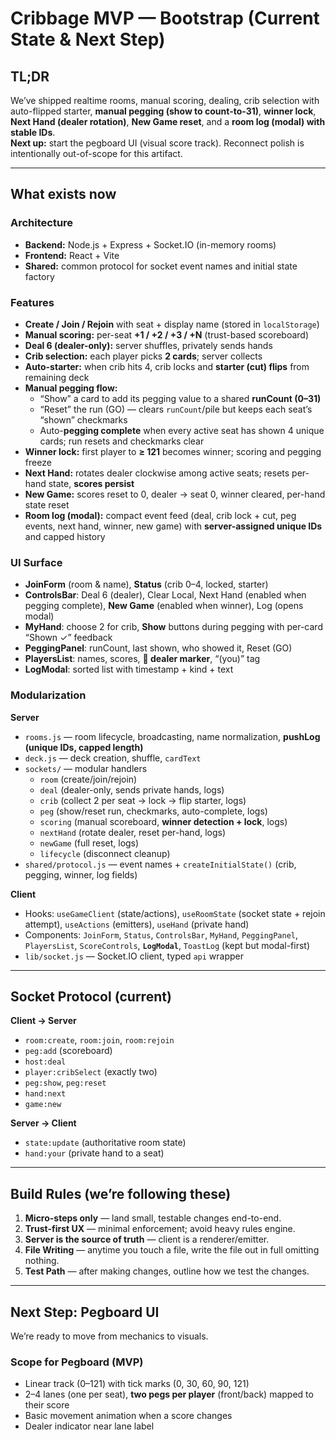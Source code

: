 # Cribbage MVP — Bootstrap (Current State & Next Step)

## TL;DR
We’ve shipped realtime rooms, manual scoring, dealing, crib selection with auto-flipped starter, **manual pegging (show to count-to-31)**, **winner lock**, **Next Hand (dealer rotation)**, **New Game reset**, and a **room log (modal) with stable IDs**.  
**Next up:** start the pegboard UI (visual score track). Reconnect polish is intentionally out-of-scope for this artifact.

---

## What exists now

### Architecture
- **Backend:** Node.js + Express + Socket.IO (in-memory rooms)
- **Frontend:** React + Vite
- **Shared:** common protocol for socket event names and initial state factory

### Features
- **Create / Join / Rejoin** with seat + display name (stored in `localStorage`)
- **Manual scoring:** per-seat **+1 / +2 / +3 / +N** (trust-based scoreboard)
- **Deal 6 (dealer-only):** server shuffles, privately sends hands
- **Crib selection:** each player picks **2 cards**; server collects
- **Auto-starter:** when crib hits 4, crib locks and **starter (cut) flips** from remaining deck
- **Manual pegging flow:**  
  - “Show” a card to add its pegging value to a shared **runCount (0–31)**  
  - “Reset” the run (GO) — clears `runCount`/pile but keeps each seat’s “shown” checkmarks  
  - Auto-**pegging complete** when every active seat has shown 4 unique cards; run resets and checkmarks clear
- **Winner lock:** first player to **≥ 121** becomes winner; scoring and pegging freeze
- **Next Hand:** rotates dealer clockwise among active seats; resets per-hand state, **scores persist**
- **New Game:** scores reset to 0, dealer → seat 0, winner cleared, per-hand state reset
- **Room log (modal):** compact event feed (deal, crib lock + cut, peg events, next hand, winner, new game) with **server-assigned unique IDs** and capped history

### UI Surface
- **JoinForm** (room & name), **Status** (crib 0–4, locked, starter)
- **ControlsBar**: Deal 6 (dealer), Clear Local, Next Hand (enabled when pegging complete), **New Game** (enabled when winner), Log (opens modal)
- **MyHand**: choose 2 for crib, **Show** buttons during pegging with per-card “Shown ✓” feedback
- **PeggingPanel**: runCount, last shown, who showed it, Reset (GO)
- **PlayersList**: names, scores, **👑 dealer marker**, “(you)” tag
- **LogModal**: sorted list with timestamp + kind + text

### Modularization
**Server**
- `rooms.js` — room lifecycle, broadcasting, name normalization, **pushLog (unique IDs, capped length)**
- `deck.js` — deck creation, shuffle, `cardText`
- `sockets/` — modular handlers
  - `room` (create/join/rejoin)
  - `deal` (dealer-only, sends private hands, logs)
  - `crib` (collect 2 per seat → lock → flip starter, logs)
  - `peg` (show/reset run, checkmarks, auto-complete, logs)
  - `scoring` (manual scoreboard, **winner detection + lock**, logs)
  - `nextHand` (rotate dealer, reset per-hand, logs)
  - `newGame` (full reset, logs)
  - `lifecycle` (disconnect cleanup)
- `shared/protocol.js` — event names + `createInitialState()` (crib, pegging, winner, log fields)

**Client**
- Hooks: `useGameClient` (state/actions), `useRoomState` (socket state + rejoin attempt), `useActions` (emitters), `useHand` (private hand)
- Components: `JoinForm`, `Status`, `ControlsBar`, `MyHand`, `PeggingPanel`, `PlayersList`, `ScoreControls`, **`LogModal`**, `ToastLog` (kept but modal-first)
- `lib/socket.js` — Socket.IO client, typed `api` wrapper

---

## Socket Protocol (current)

**Client → Server**
- `room:create`, `room:join`, `room:rejoin`
- `peg:add` (scoreboard)
- `host:deal`
- `player:cribSelect` (exactly two)
- `peg:show`, `peg:reset`
- `hand:next`
- `game:new`

**Server → Client**
- `state:update` (authoritative room state)
- `hand:your` (private hand to a seat)

---

## Build Rules (we’re following these)
1. **Micro-steps only** — land small, testable changes end-to-end.
2. **Trust-first UX** — minimal enforcement; avoid heavy rules engine.
3. **Server is the source of truth** — client is a renderer/emitter.
4. **File Writing** — anytime you touch a file, write the file out in full omitting nothing.
5. **Test Path** — after making changes, outline how we test the changes.

---

## Next Step: **Pegboard UI**
We’re ready to move from mechanics to visuals.

### Scope for Pegboard (MVP)
- Linear track (0–121) with tick marks (0, 30, 60, 90, 121)
- 2–4 lanes (one per seat), **two pegs per player** (front/back) mapped to their score
- Basic movement animation when a score changes
- Dealer indicator near lane label

